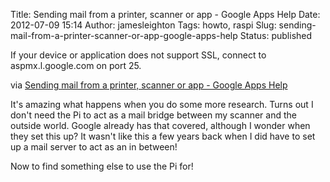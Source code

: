 Title: Sending mail from a printer, scanner or app - Google Apps Help
Date: 2012-07-09 15:14
Author: jamesleighton
Tags: howto, raspi
Slug: sending-mail-from-a-printer-scanner-or-app-google-apps-help
Status: published

If your device or application does not support SSL, connect to aspmx.l.google.com on port 25.

via [Sending mail from a printer, scanner or app - Google Apps Help](https://support.google.com/a/bin/answer.py?hl=en&answer=176600)

It's amazing what happens when you do some more research. Turns out I don't need the Pi to act as a mail bridge between my scanner and the outside world. Google already has that covered, although I wonder when they set this up? It wasn't like this a few years back when I did have to set up a mail server to act as an in between!

Now to find something else to use the Pi for!
